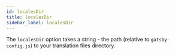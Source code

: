 ```yaml
---
id: localesDir
title: localesDir
sidebar_label: localesDir
---
```


The `localesDir` option takes a string - the path (relative to `gatsby-config.js`) to your translation files directory.
